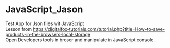 # JavaScript_Jason
Test App for Json files wit JavaScript <br> 
Lesson from 
    <a href="https://digitalfox-tutorials.com/tutorial.php?title=How-to-save-products-in-the-browsers-local-storage">https://digitalfox-tutorials.com/tutorial.php?title=How-to-save-products-in-the-browsers-local-storage <br>
Open Developers tools in broser and manipulate in JavaScript console.
